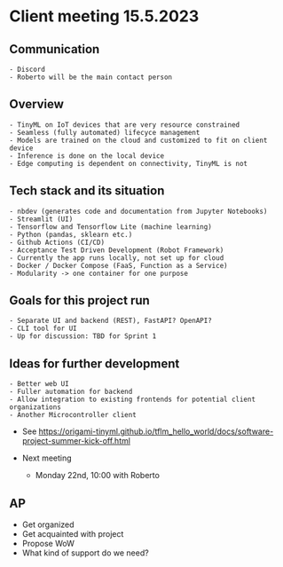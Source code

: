 # Client meeting 15.5.2023

## Communication
	- Discord
	- Roberto will be the main contact person

## Overview
	- TinyML on IoT devices that are very resource constrained
	- Seamless (fully automated) lifecyce management
	- Models are trained on the cloud and customized to fit on client device
	- Inference is done on the local device
	- Edge computing is dependent on connectivity, TinyML is not 

## Tech stack and its situation
	- nbdev (generates code and documentation from Jupyter Notebooks)
	- Streamlit (UI)
	- Tensorflow and Tensorflow Lite (machine learning)
	- Python (pandas, sklearn etc.)
	- Github Actions (CI/CD)
	- Acceptance Test Driven Development (Robot Framework)
	- Currently the app runs locally, not set up for cloud
	- Docker / Docker Compose (FaaS, Function as a Service)
	- Modularity -> one container for one purpose

## Goals for this project run
	- Separate UI and backend (REST), FastAPI? OpenAPI?
	- CLI tool for UI
	- Up for discussion: TBD for Sprint 1

## Ideas for further development
	- Better web UI
	- Fuller automation for backend
	- Allow integration to existing frontends for potential client organizations
	- Another Microcontroller client

- See https://origami-tinyml.github.io/tflm_hello_world/docs/software-project-summer-kick-off.html

- Next meeting
	- Monday 22nd, 10:00 with Roberto

## AP
- Get organized
- Get acquainted with project
- Propose WoW
- What kind of support do we need?
